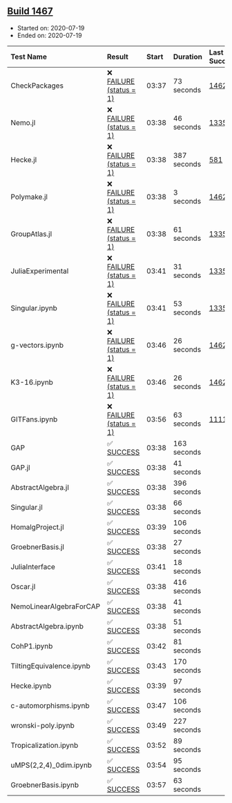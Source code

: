 ## [Build 1467](https://oscarci.mathematik.uni-kl.de/job/oscar-julia-1.4/1467/)

* Started on: 2020-07-19
* Ended on: 2020-07-19

| Test Name    | Result | Start | Duration | Last Success | First Failure |
|:-------------|:-------|:------|:---------|:-------------|:--------------|
| CheckPackages | ❌ [FAILURE (status = 1)](https://oscarci.mathematik.uni-kl.de/job/oscar-julia-1.4/1467/artifact/logs/build-1467/CheckPackages.log) | 03:37 | 73 seconds | [1462](https://oscarci.mathematik.uni-kl.de/job/oscar-julia-1.4/1462/) | [1463](https://oscarci.mathematik.uni-kl.de/job/oscar-julia-1.4/1463/) |
| Nemo.jl | ❌ [FAILURE (status = 1)](https://oscarci.mathematik.uni-kl.de/job/oscar-julia-1.4/1467/artifact/logs/build-1467/Nemo.jl.log) | 03:38 | 46 seconds | [1335](https://oscarci.mathematik.uni-kl.de/job/oscar-julia-1.4/1335/) | [1336](https://oscarci.mathematik.uni-kl.de/job/oscar-julia-1.4/1336/) |
| Hecke.jl | ❌ [FAILURE (status = 1)](https://oscarci.mathematik.uni-kl.de/job/oscar-julia-1.4/1467/artifact/logs/build-1467/Hecke.jl.log) | 03:38 | 387 seconds | [581](https://oscarci.mathematik.uni-kl.de/job/oscar-julia-1.4/581/) | [582](https://oscarci.mathematik.uni-kl.de/job/oscar-julia-1.4/582/) |
| Polymake.jl | ❌ [FAILURE (status = 1)](https://oscarci.mathematik.uni-kl.de/job/oscar-julia-1.4/1467/artifact/logs/build-1467/Polymake.jl.log) | 03:38 | 3 seconds | [1462](https://oscarci.mathematik.uni-kl.de/job/oscar-julia-1.4/1462/) | [1463](https://oscarci.mathematik.uni-kl.de/job/oscar-julia-1.4/1463/) |
| GroupAtlas.jl | ❌ [FAILURE (status = 1)](https://oscarci.mathematik.uni-kl.de/job/oscar-julia-1.4/1467/artifact/logs/build-1467/GroupAtlas.jl.log) | 03:38 | 61 seconds | [1335](https://oscarci.mathematik.uni-kl.de/job/oscar-julia-1.4/1335/) | [1336](https://oscarci.mathematik.uni-kl.de/job/oscar-julia-1.4/1336/) |
| JuliaExperimental | ❌ [FAILURE (status = 1)](https://oscarci.mathematik.uni-kl.de/job/oscar-julia-1.4/1467/artifact/logs/build-1467/JuliaExperimental.log) | 03:41 | 31 seconds | [1335](https://oscarci.mathematik.uni-kl.de/job/oscar-julia-1.4/1335/) | [1336](https://oscarci.mathematik.uni-kl.de/job/oscar-julia-1.4/1336/) |
| Singular.ipynb | ❌ [FAILURE (status = 1)](https://oscarci.mathematik.uni-kl.de/job/oscar-julia-1.4/1467/artifact/logs/build-1467/Singular.ipynb.log) | 03:41 | 53 seconds | [1335](https://oscarci.mathematik.uni-kl.de/job/oscar-julia-1.4/1335/) | [1336](https://oscarci.mathematik.uni-kl.de/job/oscar-julia-1.4/1336/) |
| g-vectors.ipynb | ❌ [FAILURE (status = 1)](https://oscarci.mathematik.uni-kl.de/job/oscar-julia-1.4/1467/artifact/logs/build-1467/g-vectors.ipynb.log) | 03:46 | 26 seconds | [1462](https://oscarci.mathematik.uni-kl.de/job/oscar-julia-1.4/1462/) | [1463](https://oscarci.mathematik.uni-kl.de/job/oscar-julia-1.4/1463/) |
| K3-16.ipynb | ❌ [FAILURE (status = 1)](https://oscarci.mathematik.uni-kl.de/job/oscar-julia-1.4/1467/artifact/logs/build-1467/K3-16.ipynb.log) | 03:46 | 26 seconds | [1462](https://oscarci.mathematik.uni-kl.de/job/oscar-julia-1.4/1462/) | [1463](https://oscarci.mathematik.uni-kl.de/job/oscar-julia-1.4/1463/) |
| GITFans.ipynb | ❌ [FAILURE (status = 1)](https://oscarci.mathematik.uni-kl.de/job/oscar-julia-1.4/1467/artifact/logs/build-1467/GITFans.ipynb.log) | 03:56 | 63 seconds | [1111](https://oscarci.mathematik.uni-kl.de/job/oscar-julia-1.4/1111/) | [1112](https://oscarci.mathematik.uni-kl.de/job/oscar-julia-1.4/1112/) |
| GAP | ✅ [SUCCESS](https://oscarci.mathematik.uni-kl.de/job/oscar-julia-1.4/1467/artifact/logs/build-1467/GAP.log) | 03:38 | 163 seconds |  |  |
| GAP.jl | ✅ [SUCCESS](https://oscarci.mathematik.uni-kl.de/job/oscar-julia-1.4/1467/artifact/logs/build-1467/GAP.jl.log) | 03:38 | 41 seconds |  |  |
| AbstractAlgebra.jl | ✅ [SUCCESS](https://oscarci.mathematik.uni-kl.de/job/oscar-julia-1.4/1467/artifact/logs/build-1467/AbstractAlgebra.jl.log) | 03:38 | 396 seconds |  |  |
| Singular.jl | ✅ [SUCCESS](https://oscarci.mathematik.uni-kl.de/job/oscar-julia-1.4/1467/artifact/logs/build-1467/Singular.jl.log) | 03:38 | 66 seconds |  |  |
| HomalgProject.jl | ✅ [SUCCESS](https://oscarci.mathematik.uni-kl.de/job/oscar-julia-1.4/1467/artifact/logs/build-1467/HomalgProject.jl.log) | 03:39 | 106 seconds |  |  |
| GroebnerBasis.jl | ✅ [SUCCESS](https://oscarci.mathematik.uni-kl.de/job/oscar-julia-1.4/1467/artifact/logs/build-1467/GroebnerBasis.jl.log) | 03:38 | 27 seconds |  |  |
| JuliaInterface | ✅ [SUCCESS](https://oscarci.mathematik.uni-kl.de/job/oscar-julia-1.4/1467/artifact/logs/build-1467/JuliaInterface.log) | 03:41 | 18 seconds |  |  |
| Oscar.jl | ✅ [SUCCESS](https://oscarci.mathematik.uni-kl.de/job/oscar-julia-1.4/1467/artifact/logs/build-1467/Oscar.jl.log) | 03:38 | 416 seconds |  |  |
| NemoLinearAlgebraForCAP | ✅ [SUCCESS](https://oscarci.mathematik.uni-kl.de/job/oscar-julia-1.4/1467/artifact/logs/build-1467/NemoLinearAlgebraForCAP.log) | 03:38 | 41 seconds |  |  |
| AbstractAlgebra.ipynb | ✅ [SUCCESS](https://oscarci.mathematik.uni-kl.de/job/oscar-julia-1.4/1467/artifact/logs/build-1467/AbstractAlgebra.ipynb.log) | 03:38 | 51 seconds |  |  |
| CohP1.ipynb | ✅ [SUCCESS](https://oscarci.mathematik.uni-kl.de/job/oscar-julia-1.4/1467/artifact/logs/build-1467/CohP1.ipynb.log) | 03:42 | 81 seconds |  |  |
| TiltingEquivalence.ipynb | ✅ [SUCCESS](https://oscarci.mathematik.uni-kl.de/job/oscar-julia-1.4/1467/artifact/logs/build-1467/TiltingEquivalence.ipynb.log) | 03:43 | 170 seconds |  |  |
| Hecke.ipynb | ✅ [SUCCESS](https://oscarci.mathematik.uni-kl.de/job/oscar-julia-1.4/1467/artifact/logs/build-1467/Hecke.ipynb.log) | 03:39 | 97 seconds |  |  |
| c-automorphisms.ipynb | ✅ [SUCCESS](https://oscarci.mathematik.uni-kl.de/job/oscar-julia-1.4/1467/artifact/logs/build-1467/c-automorphisms.ipynb.log) | 03:47 | 106 seconds |  |  |
| wronski-poly.ipynb | ✅ [SUCCESS](https://oscarci.mathematik.uni-kl.de/job/oscar-julia-1.4/1467/artifact/logs/build-1467/wronski-poly.ipynb.log) | 03:49 | 227 seconds |  |  |
| Tropicalization.ipynb | ✅ [SUCCESS](https://oscarci.mathematik.uni-kl.de/job/oscar-julia-1.4/1467/artifact/logs/build-1467/Tropicalization.ipynb.log) | 03:52 | 89 seconds |  |  |
| uMPS(2,2,4)_0dim.ipynb | ✅ [SUCCESS](https://oscarci.mathematik.uni-kl.de/job/oscar-julia-1.4/1467/artifact/logs/build-1467/uMPS-2-2-4-_0dim.ipynb.log) | 03:54 | 95 seconds |  |  |
| GroebnerBasis.ipynb | ✅ [SUCCESS](https://oscarci.mathematik.uni-kl.de/job/oscar-julia-1.4/1467/artifact/logs/build-1467/GroebnerBasis.ipynb.log) | 03:57 | 63 seconds |  |  |
